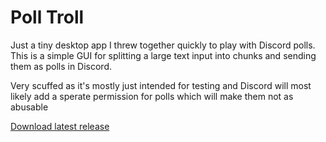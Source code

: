 # Poll Troll

Just a tiny desktop app I threw together quickly to play with Discord polls. This is a simple GUI for splitting a large text input into chunks and sending them as polls in Discord.

Very scuffed as it's mostly just intended for testing and Discord will most likely add a sperate permission for polls which will make them not as abusable

[Download latest release](https://github.com/vibing/polltroll/releases)
